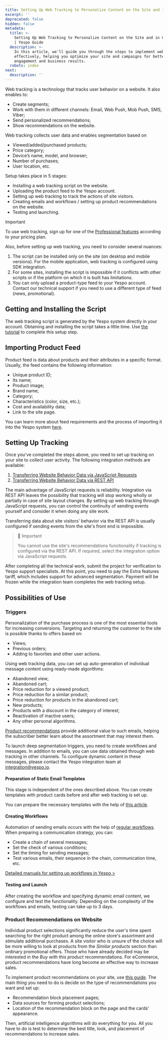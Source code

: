 ```yaml
---
title: Setting Up Web Tracking to Personalize Content on the Site and in Campaigns
excerpt: ''
deprecated: false
hidden: false
metadata:
  title: >-
    Setting Up Web Tracking to Personalize Content on the Site and in Campaigns
    | Yespo Guide
  description: >-
    In this article, we'll guide you through the steps to implement web tracking
    effectively, helping you optimize your site and campaigns for better user
    engagement and business results.
  robots: index
next:
  description: ''
---
```

Web tracking is a technology that tracks user behavior on a website. It also enables to:

* Create segments;
* Work with them in different channels: Email, Web Push, Mob Push, SMS, Viber;
* Send personalized recommendations;
* Show recommendations on the website.

Web tracking collects user data and enables segmentation based on

* Viewed/added/purchased products;
* Price category;
* Device’s name, model, and browser;
* Number of purchases;
* User location, etc.

Setup takes place in 5 stages:

* Installing a web tracking script on the website.
* Uploading the product feed to the Yespo account.
* Setting up web tracking to track the actions of site visitors.
* Creating emails and workflows / setting up product recommendations on the website.
* Testing and launching.

Important

To use web tracking, sign up for one of the [Professional features](https://yespo.io/segmentation-price) according to your pricing plan.

Also, before setting up web tracking, you need to consider several nuances:

1. The script can be installed only on the site (on desktop and mobile versions). For the mobile application, web tracking is configured using SDK integration.
2. For some sites, installing the script is impossible if it conflicts with other scripts or if the platform on which it is built has limitations.
3. You can only upload a product-type feed to your Yespo account. Contact our technical support if you need to use a different type of feed (news, promotional).

## Getting and Installing the Script

The web tracking script is generated by the Yespo system directly in your account. Obtaining and installing the script takes a little time. Use [the tutorial](https://docs.yespo.io/docs/how-set-web-tracking-your-website) to complete this setup step.

## Importing Product Feed

Product feed is data about products and their attributes in a specific format. Usually, the feed contains the following information:

* Unique product ID;
* Its name;
* Product image;
* Brand name;
* Category;
* Characteristics (color, size, etc.);
* Cost and availability data;
* Link to the site page.

You can learn more about feed requirements and the process of importing it into the Yespo system [here](https://docs.yespo.io/docs/importing-product-feed).

## Setting Up Tracking

Once you've completed the steps above, you need to set up tracking on your site to collect user activity. The following integration methods are available:

1. [Transferring Website Behavior Data via JavaScript Requests](https://docs.yespo.io/docs/how-set-web-tracking-sending-events-java-scipt-request)
2. [Transferring Website Behavior Data via REST API](https://docs.yespo.io/docs/how-transfer-website-behavior-data-through-rest-api)

The main advantage of JavaScript requests is reliability. Integration via REST API leaves the possibility that tracking will stop working wholly or partially in case of site layout changes. By setting up web tracking through JavaScript requests, you can control the continuity of sending events yourself and consider it when doing any site work.

Transferring data about site visitors' behavior via the REST API is usually configured if sending events from the site's front end is impossible.

> 📘 Important
>
> You cannot use the site's recommendations functionality if tracking is configured via the REST API. If required, select the integration option via JavaScript requests.

After completing all the technical work, submit the project for verification to Yespo support specialists. At this point, you need to pay the Extra features tariff, which includes support for advanced segmentation. Payment will be frozen while the integration team completes the web tracking setup.

## Possibilities of Use

### Triggers

Personalization of the purchase process is one of the most essential tools for increasing conversions. Targeting and returning the customer to the site is possible thanks to offers based on:

* Views;
* Previous orders;
* Adding to favorites and other user actions.

Using web tracking data, you can set up auto-generation of individual message content using ready-made algorithms:

* Abandoned view;
* Abandoned cart;
* Price reduction for a viewed product;
* Price reduction for a similar product;
* Price reduction for products in the abandoned cart;
* New products;
* Products with a discount in the category of interest;
* Reactivation of inactive users;
* Any other personal algorithms.

[Product recommendations](https://docs.yespo.io/docs/how-set-product-recommendations-email) provide additional value to such emails, helping the subscriber better learn about the assortment that may interest them.

To launch deep segmentation triggers, you need to create workflows and messages. In addition to emails, you can use data obtained through web tracking in other channels. To configure dynamic content in these messages, please contact the Yespo integration team at [integration@yespo.io](mailto:integration@yespo.io).

#### Preparation of Static Email Templates

This stage is independent of the ones described above. You can create templates with product cards before and after web tracking is set up.

You can prepare the necessary templates with the help of [this article](https://docs.yespo.io/docs/designing-recommendations-email).

#### Creating Workflows

Automation of sending emails occurs with the help of [regular workflows](https://docs.yespo.io/docs/how-launch-regular-workflow-segment-support). When preparing a communication strategy, you can:

* Create a chain of several messages;
* Set the check of various conditions;
* Set the timing for sending messages;
* Test various emails, their sequence in the chain, communication time, etc.

[Detailed manuals for setting up workflows in Yespo >](https://docs.yespo.io/docs/workflow-management)

#### Testing and Launch

After creating the workflow and specifying dynamic email content, we configure and test the functionality. Depending on the complexity of the workflows and emails, testing can take up to 3 days.

### Product Recommendations on Website

Individual product selections significantly reduce the user's time spent searching for the right product among the online store's assortment and stimulate additional purchases. A site visitor who is unsure of the choice will be more willing to look at products from the *Similar products* section than ordinary promotional offers. Those who have already decided may be interested in the *Buy with this product* recommendations. For eCommerce, product recommendations have long become an effective way to increase sales.

To implement product recommendations on your site, use [this guide](https://docs.yespo.io/docs/recommendations-overview). The main thing you need to do is decide on the type of recommendations you want and set up:

* Recommendation block placement pages;
* Data sources for forming product selections;
* Location of the recommendation block on the page and the cards' appearance.

Then, artificial intelligence algorithms will do everything for you. All you have to do is test to determine the best title, look, and placement of recommendations to increase sales.
